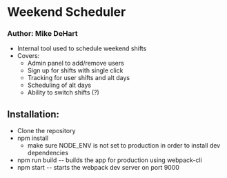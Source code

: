 
# Weekend Scheduler
### Author: Mike DeHart

- Internal tool used to schedule weekend shifts
- Covers:
	- Admin panel to add/remove users
	- Sign up for shifts with single click
	- Tracking for user shifts and alt days
	- Scheduling of alt days
	- Ability to switch shifts (?)

## Installation:

- Clone the repository
- npm install
	- make sure NODE_ENV is not set to production in order to install dev dependencies
- npm run build -- builds the app for production using webpack-cli
- npm start -- starts the webpack dev server on port 9000
